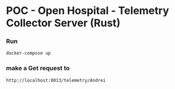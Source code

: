 # POC - Open Hospital  - Telemetry Collector Server (Rust)

### Run 

```bash
docker-compose up
```

### make a Get request to

```
http://localhost:8013/telemetry/Andrei
```

